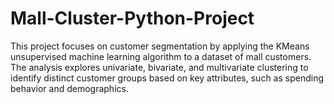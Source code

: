 # Mall-Cluster-Python-Project
This project focuses on customer segmentation by applying the KMeans unsupervised machine learning algorithm to a dataset of mall customers. The analysis explores univariate, bivariate, and multivariate clustering to identify distinct customer groups based on key attributes, such as spending behavior and demographics.
